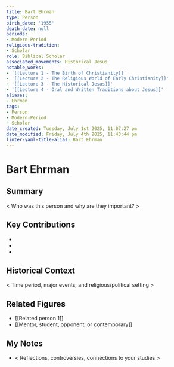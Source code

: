```yaml
---
title: Bart Ehrman
type: Person
birth_date: '1955'
death_date: null
periods:
- Modern-Period
religious-tradition:
- Scholar
role: Biblical Scholar
associated_movements: Historical Jesus
notable_works:
- '[[Lecture 1 - The Birth of Christianity]]'
- '[[Lecture 2 - The Religious World of Early Christianity]]'
- '[[Lecture 3 - The Historical Jesus]]'
- '[[Lecture 4 - Oral and Written Traditions about Jesus]]'
aliases:
- Ehrman
tags:
- Person
- Modern-Period
- Scholar
date_created: Tuesday, July 1st 2025, 11:07:27 pm
date_modified: Friday, July 4th 2025, 11:43:44 pm
linter-yaml-title-alias: Bart Ehrman
---
```


# Bart Ehrman

## Summary
< Who was this person and why are they important? >

## Key Contributions
- 
- 
- 

## Historical Context
< Time period, major events, and religious/political setting >

## Related Figures
- [[Related person 1]]
- [[Mentor, student, opponent, or contemporary]]

## My Notes
- < Reflections, controversies, connections to your studies >
